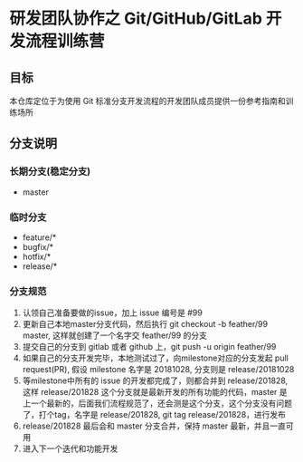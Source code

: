 # 研发团队协作之 Git/GitHub/GitLab 开发流程训练营

## 目标

本仓库定位于为使用 Git 标准分支开发流程的开发团队成员提供一份参考指南和训练场所

## 分支说明

### 长期分支(稳定分支)

* master

### 临时分支

* feature/\*
* bugfix/\*
* hotfix/\*
* release/\*

### 分支规范

1. 认领自己准备要做的issue，加上 issue 编号是 #99
2. 更新自己本地master分支代码，然后执行 git checkout -b feather/99 master, 这样就创建了一个名字交 feather/99 的分支
3. 提交自己的分支到 gitlab 或者 github 上，git push -u origin feather/99
4. 如果自己的分支开发完毕，本地测试过了，向milestone对应的分支发起 pull request(PR), 假设 milestone 名字是 20181028, 分支则是 release/20181028
5. 等milestone中所有的 issue 的开发都完成了，则都合并到 release/201828, 这样 release/201828 这个分支就是最新开发的所有功能的代码，master 是上一个最新的，后面我们流程规范了，还会测是这个分支，这个分支没有问题了，打个tag，名字是 release/201828, git tag release/201828，进行发布
6. release/201828 最后会和 master 分支合并，保持 master 最新，并且一直可用
7. 进入下一个迭代和功能开发
